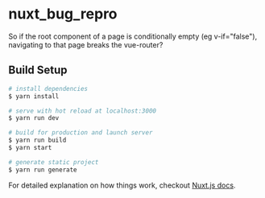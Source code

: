 # nuxt_bug_repro

So if the root component of a page is conditionally empty (eg v-if="false"), navigating to that page breaks the vue-router?

## Build Setup

``` bash
# install dependencies
$ yarn install

# serve with hot reload at localhost:3000
$ yarn run dev

# build for production and launch server
$ yarn run build
$ yarn start

# generate static project
$ yarn run generate
```

For detailed explanation on how things work, checkout [Nuxt.js docs](https://nuxtjs.org).
